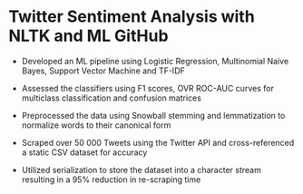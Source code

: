 # Twitter Sentiment Analysis with NLTK and ML GitHub
* Developed an ML pipeline using Logistic Regression, Multinomial Naive Bayes, Support Vector Machine and TF-IDF  

* Assessed the classifiers using F1 scores, OVR ROC-AUC curves for multiclass classification and confusion matrices   

* Preprocessed the data using Snowball stemming and lemmatization to normalize words to their canonical form  

* Scraped over 50 000 Tweets using the Twitter API and cross-referenced a static CSV dataset for accuracy  

* Utilized serialization to store the dataset into a character stream resulting in a 95% reduction in re-scraping time 
